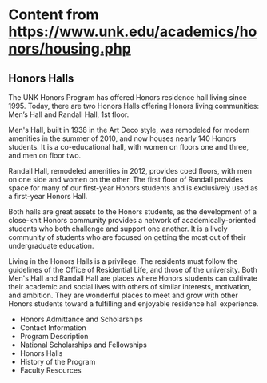 # Content from https://www.unk.edu/academics/honors/housing.php

## Honors Halls

The UNK Honors Program has offered Honors residence hall living since 1995. Today, there are two Honors Halls offering Honors living communities: Men’s Hall and Randall Hall, 1st floor.

Men's Hall, built in 1938 in the Art Deco style, was remodeled for modern amenities in the summer of 2010, and now houses nearly 140 Honors students. It is a co-educational hall, with women on floors one and three, and men on floor two.

Randall Hall, remodeled amenities in 2012, provides coed floors, with men on one side and women on the other. The first floor of Randall provides space for many of our first-year Honors students and is exclusively used as a first-year Honors Hall.

Both halls are great assets to the Honors students, as the development of a close-knit Honors community provides a network of academically-oriented students who both challenge and support one another. It is a lively community of students who are focused on getting the most out of their undergraduate education.

Living in the Honors Halls is a privilege. The residents must follow the guidelines of the Office of Residential Life, and those of the university. Both Men's Hall and Randall Hall are places where Honors students can cultivate their academic and social lives with others of similar interests, motivation, and ambition. They are wonderful places to meet and grow with other Honors students toward a fulfilling and enjoyable residence hall experience.

- Honors Admittance and Scholarships
- Contact Information
- Program Description
- National Scholarships and Fellowships
- Honors Halls
- History of the Program
- Faculty Resources

